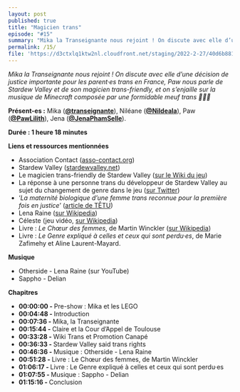 ```yaml
---
layout: post
published: true
title: "Magicien trans"
episode: "#15"
summary: "Mika la Transeignante nous rejoint ! On discute avec elle d’une décision de justice importante pour les parent·es trans en France, Paw nous parle de Stardew Valley et de son magicien trans-friendly, et on s’enjaille sur la musique de Minecraft composée par une formidable meuf trans 🌾🏳️‍⚧️ "
permalink: /15/
file: 'https://d3ctxlq1ktw2nl.cloudfront.net/staging/2022-2-27/40d6b881-fb4c-0c05-21e9-d19363c73551.mp3'
---
```

<p><em>Mika la Transeignante nous rejoint ! On discute avec elle d’une décision de justice importante pour les parent·es trans en France, Paw nous parle de Stardew Valley et de son magicien trans-friendly, et on s’enjaille sur la musique de Minecraft composée par une formidable meuf trans 🌾🏳️‍⚧️ </em></p>

<!--more-->

<p><strong>Présent-es :</strong> Mika (<a href="https://twitter.com/transeignante"><strong>@transeignante</strong></a>), Niléane (<a href="https://twitter.com/Nildeala"><strong>@Nildeala</strong></a>), Paw (<a href="https://twitter.com/PawLilith"><strong>@PawLilith</strong></a>), Jena (<a href="https://twitter.com/JenaPhamSelle"><strong>@JenaPhamSelle</strong></a>).</p>
<p><strong>Durée : 1 heure 18 minutes</strong></p>
<p><strong>Liens et ressources mentionnées</strong></p>
<ul>
  <li>Association Contact (<a href="https://www.asso-contact.org/">asso-contact.org</a>)</li>
  <li>Stardew Valley (<a href="https://www.stardewvalley.net/">stardewvalley.net</a>)</li>
  <li>Le magicien trans-friendly de Stardew Valley (<a href="https://fr.stardewvalleywiki.com/Sorcier">sur le Wiki du jeu</a>)</li>
  <li>La réponse à une personne trans du développeur de Stardew Valley au sujet du changement de genre dans le jeu (<a href="https://twitter.com/alexgreer04/status/1362154394037452801?s=28">sur Twitter</a>)</li>
  <li>‘<em>La maternité biologique d’une femme trans reconnue pour la première fois en justice</em>’ (<a href="https://tetu.com/2022/02/09/justice-trans-maternite-biologique-claire-femme-mere-transgenre-reconnue-premiere-fois-cour-appel-toulouse/">article de TÊTU</a>)</li>
  <li>Lena Raine (<a href="https://fr.wikipedia.org/wiki/Lena_Raine">sur Wikipedia</a>)</li>
  <li>Céleste (jeu vidéo, <a href="https://fr.wikipedia.org/wiki/Celeste_(jeu_vid%C3%A9o)">sur Wikipedia</a>)</li>
  <li>Livre : <em>Le Chœur des femmes</em>, de Martin Winckler (<a href="https://fr.wikipedia.org/wiki/Le_Ch%C5%93ur_des_femmes">sur Wikipedia</a>)</li>
  <li>Livre : <em>Le Genre expliqué à celles et ceux qui sont perdu·es</em>, de Marie Zafimehy et Aline Laurent-Mayard.</li>
</ul>
<p><strong>Musique</strong></p>
<ul>
  <li>Otherside - Lena Raine (sur YouTube)</li>
  <li>Sappho - Delian</li>
</ul>
<p><strong>Chapitres</strong></p>
<ul>
  <li><strong>00:00:00 - </strong>Pre-show : Mika et les LEGO</li>
  <li><strong>00:04:48 - </strong>Introduction</li>
  <li><strong>00:07:36 - </strong>Mika, la Transeignante</li>
  <li><strong>00:15:44 - </strong>Claire et la Cour d’Appel de Toulouse</li>
  <li><strong>00:33:28 - </strong>Wiki Trans et Promotion Canapé</li>
  <li><strong>00:36:33 - </strong>Stardew Valley said trans rights</li>
  <li><strong>00:46:36 - </strong>Musique : Otherside - Lena Raine</li>
  <li><strong>00:51:28 - </strong>Livre : Le Chœur des femmes, de Martin Winckler</li>
  <li><strong>01:06:17 - </strong>Livre : Le Genre expliqué à celles et ceux qui sont perdu·es</li>
  <li><strong>01:07:55 - </strong>Musique : Sappho - Delian</li>
  <li><strong>01:15:16 - </strong>Conclusion</li>
</ul>